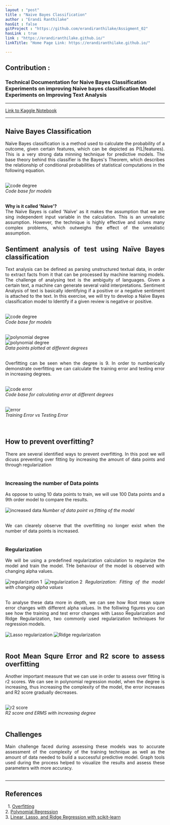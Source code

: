 ```yaml
---
layout : "post"
title : "Naive Bayes Classification"
author : "Erandi Ranthilake"
hasGit : false
gitProject : "https://github.com/erandiranthilake/Assigment_02"
hasLink : true
link : "https://erandiranthilake.github.io/"
linkTitle: "Home Page Link: https://erandiranthilake.github.io/"

---
```

<h2>Contribution :</h2>
<h3>Technical Documentation for Naive Bayes Classification<br>
Experiments on improving Naive bayes classification Model<br>
Experiments on Improving Text Analysis<br>
 </h3>
<hr>

<a href="https://www.kaggle.com/erandiranthilake/naive-bayes">Link to Kaggle Notebook</a><br>
<hr>

<div style="text-align: justify"> 
<h2>Naive Bayes Classification</h2>
Naïve Bayes classification is a method used to calculate the probability of a outcome, given certain features, which can be depicted as P(L|features).  This is a very strong data minning technique for predictive models. The base theory behind this classifier is the Bayes's Theorem, which describes the relationship of conditional probabilities of statistical computations in the following equation.<br><br>

<img src="https://raw.githubusercontent.com/erandiranthilake/erandiranthilake.github.io/gh-pages/images/code_degree.JPG" alt="code degree"><br>
<i>Code base for models</i>
<br><br>

<b>Why is it called 'Naive'?</b><br>
The Naïve Bayes is called 'Naïve' as it makes the assumption that we are sing independent input variable in the calculation. This is an unrealistic assumption. However, the technique is highly effective and solves many complex problems, which outweighs the effect of the unrealistic assumption.<br>


<h2>Sentiment analysis of test using Naïve Bayes classification</h2>
Text analysis can be defined as parsing unstructured textual data, in order to extract facts from it that can be processed by machine learning models. The challenge of analysing text is the ambiguity of languages. Given a certain text, a machine can generate several valid interpretations. Sentiment Analysis of text is basically identifying if a positive or a negative sentiment is attached to the text. In this exercise, we will try to develop a Naïve Bayes classification model to Identify if a given review is negative or positive.<br><br>

<img src="https://raw.githubusercontent.com/erandiranthilake/erandiranthilake.github.io/gh-pages/images/code_degree.JPG" alt="code degree"><br>
<i>Code base for models</i>
<br><br>

<img src="https://raw.githubusercontent.com/erandiranthilake/erandiranthilake.github.io/gh-pages/images/graph_degree1.JPG" alt="polynomial degree"><br>
<img src="https://raw.githubusercontent.com/erandiranthilake/erandiranthilake.github.io/gh-pages/images/graph_degree3.JPG" alt="polynomial degree"><br>
<i>Data points plotted at different degrees</i>
<br><br>

Overfitting can be seen when the degree is 9. In order to numberically demonstrate overfitting we can calculate the training error and testing error in increasing degrees.<br><br>

<img src="https://raw.githubusercontent.com/erandiranthilake/erandiranthilake.github.io/gh-pages/images/code_error.JPG" alt="code error"><br>
<i>Code base for calculating error at different degrees</i>
<br><br>

<img src="https://raw.githubusercontent.com/erandiranthilake/erandiranthilake.github.io/gh-pages/images/graph_error.JPG" alt="error"><br>
<i>Training Error vs Testing Error</i>
<br><br>
<br>


<h2>How to prevent overfitting?</h2>
There are several identified ways to prevent overfitting. In this post we will dicuss preventing over fitting by increasing the amount of data points and through regularization
<br><br>

<h3>Increasing the number of Data points</h3>
As oppose to using 10 data points to train, we will use 100 Data points and a 9th order model to compare the results.
<br><br>

<img src="https://raw.githubusercontent.com/erandiranthilake/erandiranthilake.github.io/gh-pages/images/graph_data100.JPG" alt="increased data">
<i>Number of data point vs fitting of the model</i>
<br><br>

We can clearely observe that the overfitting no longer exist when the number of data points is increased.
<br><br>

<h3>Regularization</h3>
We will be using a predefined regularization calculation to regularize the model and train the model. THe behaviour of the model is observed with changing alpha values.
<br><br>

<img src="https://raw.githubusercontent.com/erandiranthilake/erandiranthilake.github.io/gh-pages/images/regu_1.JPG" alt="regularization 1">
<img src="https://raw.githubusercontent.com/erandiranthilake/erandiranthilake.github.io/gh-pages/images/regu_2.JPG" alt="regularization 2">
<i>Regularization: Fitting of the model with changing alpha values</i>
<br><br>

To analyse these data more in depth, we can see how Root mean squre error changes with different alpha values. In the folliwing figures you can see how the training and test error changes with Lasso Regularization and Ridge Regularization, two commonly used regularization techniques for regression models.
<br><br>
<img src="https://raw.githubusercontent.com/erandiranthilake/erandiranthilake.github.io/gh-pages/images/lasso_regu.JPG" alt="Lasso regularization">
<img src="https://raw.githubusercontent.com/erandiranthilake/erandiranthilake.github.io/gh-pages/images/ridge_regu.JPG" alt="Ridge regularization">
<br><br>

<h2>Root Mean Squre Error and R2 score to assess overfitting</h2>
Another important measure that we can use in order to assess over fitting is r2 scores. We can see in polynomial regression model, when the degree is increasing, thus increasing the complexity of the model, the error increases and R2 score gradually decreases. 
<br><br>

<img src="https://raw.githubusercontent.com/erandiranthilake/erandiranthilake.github.io/gh-pages/images/r2_score.JPG" alt="r2 score"><br>
<i>R2 score and ERMS with increasing degree</i>
<br><br>

<h2>Challenges</h2>
Main challenge faced during assessing these models was to accurate assessment of the complexity of the training technique as well as the amount of data needed to build a successful predictive model. Graph tools used during the process helped to visualize the results and assess these parameters with more accuracy.
<br><br>

<hr>

<h2>References</h2> 
1. <a href="https://www.investopedia.com/terms/o/overfitting.asp">Overfitting</a><br>
2. <a href="https://towardsdatascience.com/polynomial-regression-bbe8b9d97491">Polynomial Regression</a><br>
3. <a href="https://www.pluralsight.com/guides/linear-lasso-ridge-regression-scikit-learn">Linear, Lasso, and Ridge Regression with scikit-learn</a><br>
<br><br>

</div>
